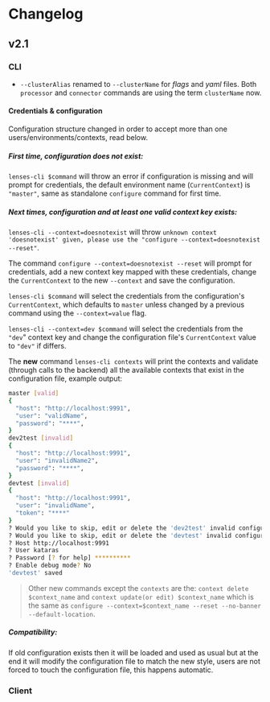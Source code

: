 # Changelog

## v2.1

### CLI

- `--clusterAlias` renamed to `--clusterName` for *flags* and *yaml* files. Both `processor` and `connector` commands are using the term `clusterName` now.

#### Credentials & configuration

Configuration structure changed in order to accept more than one users/environments/contexts, read below.

##### First time, configuration does not exist:

`lenses-cli $command` will throw an error if configuration is missing and will prompt for credentials, the default environment name (`CurrentContext`) is `"master"`, same as standalone `configure` command for first time.

##### Next times, configuration and at least one valid context key exists:

`lenses-cli --context=doesnotexist` will throw `unknown context 'doesnotexist' given, please use the "configure --context=doesnotexist --reset"`. 

The command `configure --context=doesnotexist --reset` will prompt for credentials, add a new context key mapped with these credentials, change the `CurrentContext` to the new `--context` and save the configuration. 

`lenses-cli $command` will select the credentials from the configuration's `CurrentContext`, which defaults to `master` unless changed by a previous command using the `--context=value` flag.

`lenses-cli --context=dev $command` will select the credentials from the `"dev`" context key and change the configuration file's `CurrentContext` value to `"dev"` if differs.

The **new** command `lenses-cli contexts` will print the contexts and validate (through calls to the backend) all the available contexts that exist in the configuration file, example output:

```sh
master [valid]
{
  "host": "http://localhost:9991",
  "user": "validName",
  "password": "****",
}
dev2test [invalid]
{
  "host": "http://localhost:9991",
  "user": "invalidName2",
  "password": "****",
}
devtest [invalid]
{
  "host": "http://localhost:9991",
  "user": "invalidName",
  "token": "****"
}
? Would you like to skip, edit or delete the 'dev2test' invalid configuration context? **skip**
? Would you like to skip, edit or delete the 'devtest' invalid configuration context? **edit**
? Host http://localhost:9991
? User kataras
? Password [? for help] **********
? Enable debug mode? No
'devtest' saved
```

> Other new commands except the `contexts` are the: `context delete $context_name` and `context update(or edit) $context_name` which is the same as `configure --context=$context_name --reset --no-banner --default-location`.

##### Compatibility:

If old configuration exists then it will be loaded and used as usual but at the end it will modify the configuration file to match the new style, users are not forced to touch the configuration file, this happens automatic.

### Client